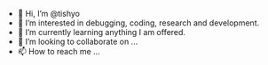 - 👋 Hi, I’m @tishyo
- 👀 I’m interested in debugging, coding, research and development.
- 🌱 I’m currently learning anything I am offered.
- 💞️ I’m looking to collaborate on ...
- 📫 How to reach me ...

<!---
tishyo/tishyo is a ✨ special ✨ repository because its `README.md` (this file) appears on your GitHub profile.
You can click the Preview link to take a look at your changes.
--->
